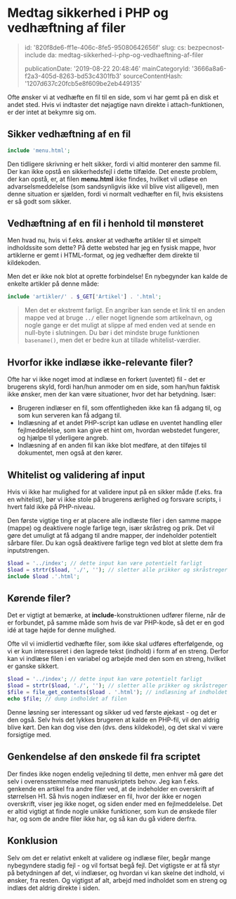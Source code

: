 Medtag sikkerhed i PHP og vedhæftning af filer
==============================================

> id: '820f8de6-ff1e-406c-8fe5-95080642656f'
> slug:
> 	cs: bezpecnost-include
> 	da: medtag-sikkerhed-i-php-og-vedhaeftning-af-filer
> 
> publicationDate: '2019-08-22 20:48:46'
> mainCategoryId: '3666a8a6-f2a3-405d-8263-bd53c4301fb3'
> sourceContentHash: '1207d637c20fcb5e8f609be2eb449135'

Ofte ønsker vi at vedhæfte en fil til en side, som vi har gemt på en disk et andet sted. Hvis vi indtaster det nøjagtige navn direkte i attach-funktionen, er der intet at bekymre sig om.

Sikker vedhæftning af en fil
--------------------------

```php
include 'menu.html';
```

Den tidligere skrivning er helt sikker, fordi vi altid monterer den samme fil. Der kan ikke opstå en sikkerhedsfejl i dette tilfælde. Det eneste problem, der kan opstå, er, at filen **menu.html** ikke findes, hvilket vil udløse en advarselsmeddelelse (som sandsynligvis ikke vil blive vist alligevel), men denne situation er sjælden, fordi vi normalt vedhæfter en fil, hvis eksistens er så godt som sikker.

Vedhæftning af en fil i henhold til mønsteret
--------------------------

Men hvad nu, hvis vi f.eks. ønsker at vedhæfte artikler til et simpelt indholdssite som dette? På dette websted har jeg en fysisk mappe, hvor artiklerne er gemt i HTML-format, og jeg vedhæfter dem direkte til kildekoden.

Men det er ikke nok blot at oprette forbindelse! En nybegynder kan kalde de enkelte artikler på denne måde:

```php
include 'artikler/' . $_GET['Artikel'] . '.html';
```

> Men det er ekstremt farligt. En angriber kan sende et link til en anden mappe ved at bruge `../` eller noget lignende som artikelnavn, og nogle gange er det muligt at slippe af med enden ved at sende en null-byte i slutningen. Du bør i det mindste bruge funktionen `basename()`, men det er bedre kun at tillade whitelist-værdier.

Hvorfor ikke indlæse ikke-relevante filer?
--------------------------

Ofte har vi ikke noget imod at indlæse en forkert (uventet) fil - det er brugerens skyld, fordi han/hun anmoder om en side, som han/hun faktisk ikke ønsker, men der kan være situationer, hvor det har betydning. Især:

- Brugeren indlæser en fil, som offentligheden ikke kan få adgang til, og som kun serveren kan få adgang til.
- Indlæsning af et andet PHP-script kan udløse en uventet handling eller fejlmeddelelse, som kan give et hint om, hvordan webstedet fungerer, og hjælpe til yderligere angreb.
- Indlæsning af en anden fil kan ikke blot medføre, at den tilføjes til dokumentet, men også at den kører.

Whitelist og validering af input
--------------------------

Hvis vi ikke har mulighed for at validere input på en sikker måde (f.eks. fra en whitelist), bør vi ikke stole på brugerens ærlighed og forsvare scripts, i hvert fald ikke på PHP-niveau.

Den første vigtige ting er at placere alle indlæste filer i den samme mappe (mappe) og deaktivere nogle farlige tegn, især skråstreg og prik. Det vil gøre det umuligt at få adgang til andre mapper, der indeholder potentielt sårbare filer. Du kan også deaktivere farlige tegn ved blot at slette dem fra inputstrengen.

```php
$load = '../index'; // dette input kan være potentielt farligt
$load = strtr($load, './', ''); // sletter alle prikker og skråstreger fra strengen
include $load .'.html';
```

Kørende filer?
--------------------------

Det er vigtigt at bemærke, at **include**-konstruktionen udfører filerne, når de er forbundet, på samme måde som hvis de var PHP-kode, så det er en god idé at tage højde for denne mulighed.

Ofte vil vi imidlertid vedhæfte filer, som ikke skal udføres efterfølgende, og vi er kun interesseret i den lagrede tekst (indhold) i form af en streng. Derfor kan vi indlæse filen i en variabel og arbejde med den som en streng, hvilket er ganske sikkert.

```php
$load = '../index'; // dette input kan være potentielt farligt
$load = strtr($load, './', ''); // sletter alle prikker og skråstreger fra strengen
$file = file_get_contents($load . '.html'); // indlæsning af indholdet i variablen
echo $file; // dump indholdet af filen
```

Denne løsning ser interessant og sikker ud ved første øjekast - og det er den også. Selv hvis det lykkes brugeren at kalde en PHP-fil, vil den aldrig blive kørt. Den kan dog vise den (dvs. dens kildekode), og det skal vi være forsigtige med.

Genkendelse af den ønskede fil fra scriptet
--------------------------

Der findes ikke nogen endelig vejledning til dette, men enhver må gøre det selv i overensstemmelse med manuskriptets behov. Jeg kan f.eks. genkende en artikel fra andre filer ved, at de indeholder en overskrift af størrelsen H1. Så hvis nogen indlæser en fil, hvor der ikke er nogen overskrift, viser jeg ikke noget, og siden ender med en fejlmeddelelse. Det er altid vigtigt at finde nogle unikke funktioner, som kun de ønskede filer har, og som de andre filer ikke har, og så kan du gå videre derfra.

Konklusion
--------------------------

Selv om det er relativt enkelt at validere og indlæse filer, begår mange nybegyndere stadig fejl - og vil fortsat begå fejl. Det vigtigste er at få styr på betydningen af det, vi indlæser, og hvordan vi kan skelne det indhold, vi ønsker, fra resten. Og vigtigst af alt, arbejd med indholdet som en streng og indlæs det aldrig direkte i siden.
